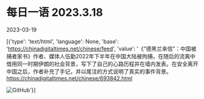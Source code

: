 # 每日一语 2023.3.18

2023-03-19

[{'type': 'text/html', 'language': None, 'base': 'https://chinadigitaltimes.net/chinese/feed', 'value': '《“德黑兰来信”：中国被捕者家书》作者、媒体人伍勤2022年下半年在中国大陆被拘捕，在随后的流离中借用同一时期伊朗的社会背景，写下了自己的心路历程并在墙内发表。在安全离开中国之后，作者补充了手记，并以尾注的方式说明了真实的事件背景。https://chinadigitaltimes.net/chinese/693842.html

![GitHub](https://chinadigitaltimes.net/chinese/files/2023/03/20230318_dailyquote.png)'}]